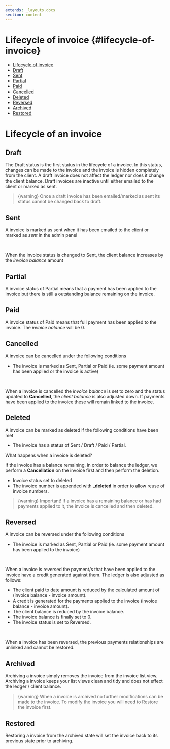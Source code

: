 ```yaml
---
extends: _layouts.docs
section: content
---
```


# Lifecycle of invoice {#lifecycle-of-invoice}

- [Lifecycle of invoice](#lifecycle-of-invoice)
- [Draft](#draft)
- [Sent](#sent)
- [Partial](#partial)
- [Paid](#paid)
- [Cancelled](#cancelled)
- [Deleted](#deleted)
- [Reversed](#reversed)
- [Archived](#archive)
- [Restored](#restored)

# Lifecycle of an invoice

## Draft

<p>The Draft status is the first status in the lifecycle of a invoice. In this status, changes can be made to the invoice and the invoice is hidden completely from the client. A draft invoice does not affect the ledger nor does it change the client balance. Draft invoices are inactive until either emailed to the client or marked as sent.</p>

> {warning}
Once a draft invoice has been emailed/marked as sent its status cannot be changed back to draft.

## Sent

<p>A invoice is marked as sent when it has been emailed to the client or marked as <i>sent</i> in the admin panel</p>
<br>
<p>When the invoice status is changed to Sent, the client balance increases by the <i>invoice balance</i> amount</p>

## Partial

<p>A invoice status of Partial means that a payment has been applied to the invoice but there is still a outstanding balance remaining on the invoice.</p>

## Paid

<p>A invoice status of Paid means that full payment has been applied to the invoice. The <i>invoice balance</i> will be 0.</p>

## Cancelled

<p>A invoice can be cancelled under the following conditions</p>

* The invoice is marked as Sent, Partial or Paid (ie. some payment amount has been applied or the invoice is active)

<br>
<p>When a invoice is cancelled the <i>invoice balance</i> is set to zero and the status updated to <b>Cancelled</b>, the <i>client balance</i> is also adjusted down. If payments have been applied to the invoice these will remain linked to the invoice.</p>

## Deleted

<p>A invoice can be marked as deleted if the following conditions have been met</p>

* The invoice has a status of Sent / Draft / Paid / Partial.

What happens when a invoice is deleted?

If the invoice has a balance remaining, in order to balance the ledger, we perform a <b>Cancellation</b> on the invoice first and then perform the deletion.

* Invoice status set to deleted
* The invoice number is appended with <b>_deleted</b> in order to allow reuse of invoice numbers.


> {warning}
Important! If a invoice has a remaining balance or has had payments applied to it, the invoice is cancelled and then deleted.


## Reversed

<p>A invoice can be reversed under the following conditions</p>

* The invoice is marked as Sent, Partial or Paid (ie. some payment amount has been applied to the invoice)

<br>
<p>When a invoice is reversed the payment/s that have been applied to the invoice have a credit generated against them. The ledger is also adjusted as follows:</p>


* The client paid to date amount is reduced by the calculated amount of (invoice balance - invoice amount).
* A credit is generated for the payments applied to the invoice (invoice balance - invoice amount).
* The client balance is reduced by the invoice balance.
* The invoice balance is finally set to 0.
* The invoice status is set to Reversed.

<br>
<p>When a invoice has been reversed, the previous payments relationships are unlinked and cannot be restored.</p>

## Archived

Archiving a invoice simply removes the invoice from the invoice list view. Archiving a invoice keeps your list views clean and tidy and does not effect the ledger / client balance.

> {warning}
When a invoice is archived no further modifications can be made to the invoice. To modify the invoice you will need to Restore the invoice first.


## Restored

Restoring a invoice from the archived state will set the invoice back to its previous state prior to archiving.